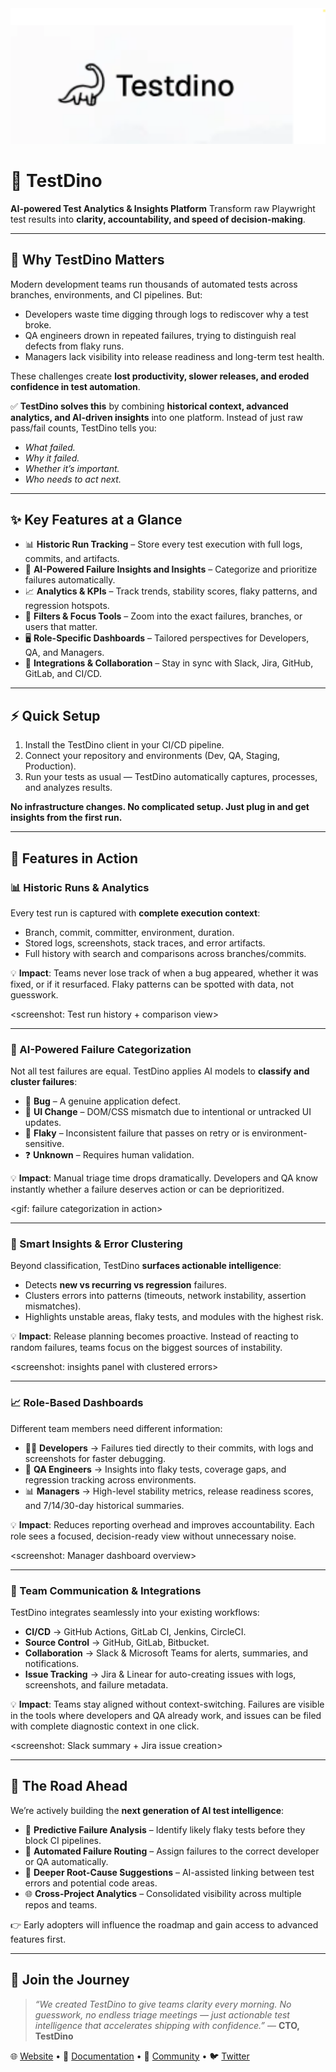 <center><img src="image.png" width='700px'></center>

# 🦖 TestDino

**AI-powered Test Analytics & Insights Platform**
Transform raw Playwright test results into **clarity, accountability, and speed of decision-making**.

---

## 🚀 Why TestDino Matters

Modern development teams run thousands of automated tests across branches, environments, and CI pipelines. But:

* Developers waste time digging through logs to rediscover why a test broke.
* QA engineers drown in repeated failures, trying to distinguish real defects from flaky runs.
* Managers lack visibility into release readiness and long-term test health.

These challenges create **lost productivity, slower releases, and eroded confidence in test automation**.

✅ **TestDino solves this** by combining **historical context, advanced analytics, and AI-driven insights** into one platform. Instead of just raw pass/fail counts, TestDino tells you:

* *What failed.*
* *Why it failed.*
* *Whether it’s important.*
* *Who needs to act next.*

---

## ✨ Key Features at a Glance

* 📊 **Historic Run Tracking** – Store every test execution with full logs, commits, and artifacts.
* 🤖 **AI-Powered Failure Insights and Insights** – Categorize and prioritize failures automatically.
* 📈 **Analytics & KPIs** – Track trends, stability scores, flaky patterns, and regression hotspots.
* 🎯 **Filters & Focus Tools** – Zoom into the exact failures, branches, or users that matter.
* 🖥️ **Role-Specific Dashboards** – Tailored perspectives for Developers, QA, and Managers.
* 🔗 **Integrations & Collaboration** – Stay in sync with Slack, Jira, GitHub, GitLab, and CI/CD.

---

## ⚡ Quick Setup

1. Install the TestDino client in your CI/CD pipeline.
2. Connect your repository and environments (Dev, QA, Staging, Production).
3. Run your tests as usual — TestDino automatically captures, processes, and analyzes results.

**No infrastructure changes. No complicated setup. Just plug in and get insights from the first run.**

---

## 🧩 Features in Action

### 📊 Historic Runs & Analytics

Every test run is captured with **complete execution context**:

* Branch, commit, committer, environment, duration.
* Stored logs, screenshots, stack traces, and error artifacts.
* Full history with search and comparisons across branches/commits.

💡 **Impact**: Teams never lose track of when a bug appeared, whether it was fixed, or if it resurfaced. Flaky patterns can be spotted with data, not guesswork.

\<screenshot: Test run history + comparison view>

---

### 🤖 AI-Powered Failure Categorization

Not all test failures are equal. TestDino applies AI models to **classify and cluster failures**:

* 🐞 **Bug** – A genuine application defect.
* 🎨 **UI Change** – DOM/CSS mismatch due to intentional or untracked UI updates.
* 🔄 **Flaky** – Inconsistent failure that passes on retry or is environment-sensitive.
* ❓ **Unknown** – Requires human validation.

💡 **Impact**: Manual triage time drops dramatically. Developers and QA know instantly whether a failure deserves action or can be deprioritized.

\<gif: failure categorization in action>

---

### 🎯 Smart Insights & Error Clustering

Beyond classification, TestDino **surfaces actionable intelligence**:

* Detects **new vs recurring vs regression** failures.
* Clusters errors into patterns (timeouts, network instability, assertion mismatches).
* Highlights unstable areas, flaky tests, and modules with the highest risk.

💡 **Impact**: Release planning becomes proactive. Instead of reacting to random failures, teams focus on the biggest sources of instability.

\<screenshot: insights panel with clustered errors>

---

### 📈 Role-Based Dashboards

Different team members need different information:

* 👨‍💻 **Developers** → Failures tied directly to their commits, with logs and screenshots for faster debugging.
* 🧪 **QA Engineers** → Insights into flaky tests, coverage gaps, and regression tracking across environments.
* 📊 **Managers** → High-level stability metrics, release readiness scores, and 7/14/30-day historical summaries.

💡 **Impact**: Reduces reporting overhead and improves accountability. Each role sees a focused, decision-ready view without unnecessary noise.

\<screenshot: Manager dashboard overview>

---

### 🔗 Team Communication & Integrations

TestDino integrates seamlessly into your existing workflows:

* **CI/CD** → GitHub Actions, GitLab CI, Jenkins, CircleCI.
* **Source Control** → GitHub, GitLab, Bitbucket.
* **Collaboration** → Slack & Microsoft Teams for alerts, summaries, and notifications.
* **Issue Tracking** → Jira & Linear for auto-creating issues with logs, screenshots, and failure metadata.

💡 **Impact**: Teams stay aligned without context-switching. Failures are visible in the tools where developers and QA already work, and issues can be filed with complete diagnostic context in one click.

\<screenshot: Slack summary + Jira issue creation>

---

## 🔮 The Road Ahead

We’re actively building the **next generation of AI test intelligence**:

* 🔮 **Predictive Failure Analysis** – Identify likely flaky tests before they block CI pipelines.
* 🔄 **Automated Failure Routing** – Assign failures to the correct developer or QA automatically.
* 🧠 **Deeper Root-Cause Suggestions** – AI-assisted linking between test errors and potential code areas.
* 🌐 **Cross-Project Analytics** – Consolidated visibility across multiple repos and teams.

👉 Early adopters will influence the roadmap and gain access to advanced features first.

---

## 🤝 Join the Journey

> *“We created TestDino to give teams clarity every morning. No guesswork, no endless triage meetings — just actionable test intelligence that accelerates shipping with confidence.”*
> — **CTO, TestDino**

🌐 [Website](#) • 📖 [Documentation](#) • 💬 [Community](#) • 🐦 [Twitter](#)



